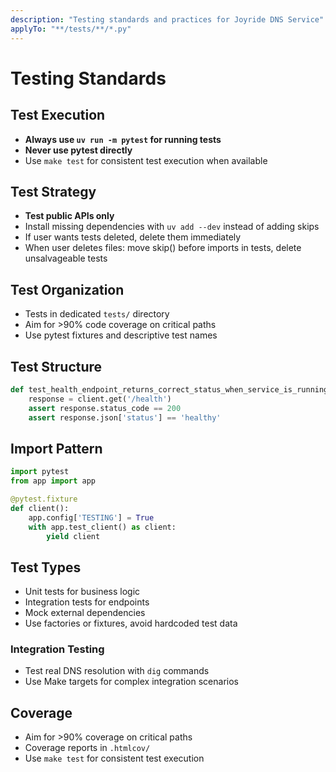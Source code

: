 ```yaml
---
description: "Testing standards and practices for Joyride DNS Service"
applyTo: "**/tests/**/*.py"
---
```


# Testing Standards

## Test Execution
- **Always use `uv run -m pytest` for running tests**
- **Never use pytest directly**
- Use `make test` for consistent test execution when available

## Test Strategy
- **Test public APIs only**
- Install missing dependencies with `uv add --dev` instead of adding skips
- If user wants tests deleted, delete them immediately
- When user deletes files: move skip() before imports in tests, delete unsalvageable tests

## Test Organization
- Tests in dedicated `tests/` directory
- Aim for >90% code coverage on critical paths
- Use pytest fixtures and descriptive test names

## Test Structure
```python
def test_health_endpoint_returns_correct_status_when_service_is_running(client):
    response = client.get('/health')
    assert response.status_code == 200
    assert response.json['status'] == 'healthy'
```

## Import Pattern
```python
import pytest
from app import app

@pytest.fixture
def client():
    app.config['TESTING'] = True
    with app.test_client() as client:
        yield client
```

## Test Types
- Unit tests for business logic
- Integration tests for endpoints
- Mock external dependencies
- Use factories or fixtures, avoid hardcoded test data

### Integration Testing
- Test real DNS resolution with `dig` commands
- Use Make targets for complex integration scenarios

## Coverage
- Aim for >90% coverage on critical paths
- Coverage reports in `.htmlcov/`
- Use `make test` for consistent test execution
